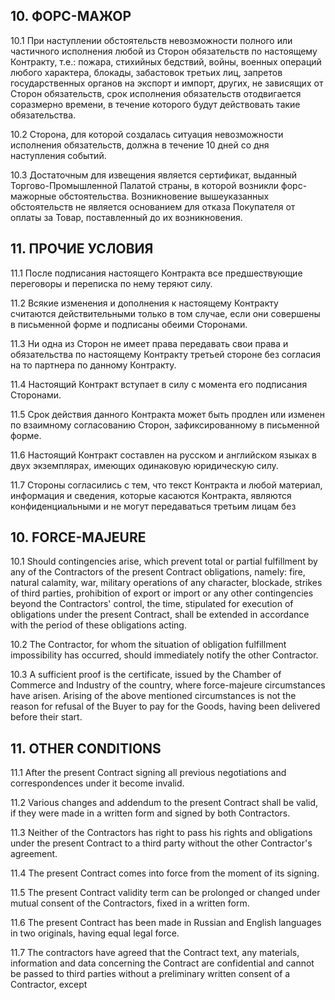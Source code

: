 ## 10. ФОРС-МАЖОР

10.1 При наступлении обстоятельств невозможности полного или частичного исполнения любой из Сторон обязательств по настоящему Контракту, т.е.: пожара, стихийных бедствий, войны, военных операций любого характера, блокады, забастовок третьих лиц, запретов государственных органов на экспорт и импорт, других, не зависящих от Сторон обязательств, срок исполнения обязательств отодвигается соразмерно времени, в течение которого будут действовать такие обязательства.

10.2 Сторона, для которой создалась ситуация невозможности исполнения обязательств, должна в течение 10 дней со дня наступления событий.

10.3 Достаточным для извещения является сертификат, выданный Торгово-Промышленной Палатой страны, в которой возникли форс-мажорные обстоятельства. Возникновение вышеуказанных обстоятельств не является основанием для отказа Покупателя от оплаты за Товар, поставленный до их возникновения.

## 11. ПРОЧИЕ УСЛОВИЯ

11.1 После подписания настоящего Контракта все предшествующие переговоры и переписка по нему теряют силу.

11.2 Всякие изменения и дополнения к настоящему Контракту считаются действительными только в том случае, если они совершены в письменной форме и подписаны обеими Сторонами.

11.3 Ни одна из Сторон не имеет права передавать свои права и обязательства по настоящему Контракту третьей стороне без согласия на то партнера по данному Контракту.

11.4 Настоящий Контракт вступает в силу с момента его подписания Сторонами.

11.5 Срок действия данного Контракта может быть продлен или изменен по взаимному согласованию Сторон, зафиксированному в письменной форме.

11.6 Настоящий Контракт составлен на русском и английском языках в двух экземплярах, имеющих одинаковую юридическую силу.

11.7 Стороны согласились с тем, что текст Контракта и любой материал, информация и сведения, которые касаются Контракта, являются конфиденциальными и не могут передаваться третьим лицам без

## 10. FORCE-MAJEURE

10.1 Should contingencies arise, which prevent total or partial fulfillment by any of the Contractors of the present Contract obligations, namely: fire, natural calamity, war, military operations of any character, blockade, strikes of third parties, prohibition of export or import or any other contingencies beyond the Contractors' control, the time, stipulated for execution of obligations under the present Contract, shall be extended in accordance with the period of these obligations acting.

10.2 The Contractor, for whom the situation of obligation fulfillment impossibility has occurred, should immediately notify the other Contractor.

10.3 A sufficient proof is the certificate, issued by the Chamber of Commerce and Industry of the country, where force-majeure circumstances have arisen. Arising of the above mentioned circumstances is not the reason for refusal of the Buyer to pay for the Goods, having been delivered before their start.

## 11. OTHER CONDITIONS

11.1 After the present Contract signing all previous negotiations and correspondences under it become invalid.

11.2 Various changes and addendum to the present Contract shall be valid, if they were made in a written form and signed by both Contractors.

11.3 Neither of the Contractors has right to pass his rights and obligations under the present Contract to a third party without the other Contractor's agreement.

11.4 The present Contract comes into force from the moment of its signing.

11.5 The present Contract validity term can be prolonged or changed under mutual consent of the Contractors, fixed in a written form.

11.6 The present Contract has been made in Russian and English languages in two originals, having equal legal force.

11.7 The contractors have agreed that the Contract text, any materials, information and data concerning the Contract are confidential and cannot be passed to third parties without a preliminary written consent of a Contractor, except